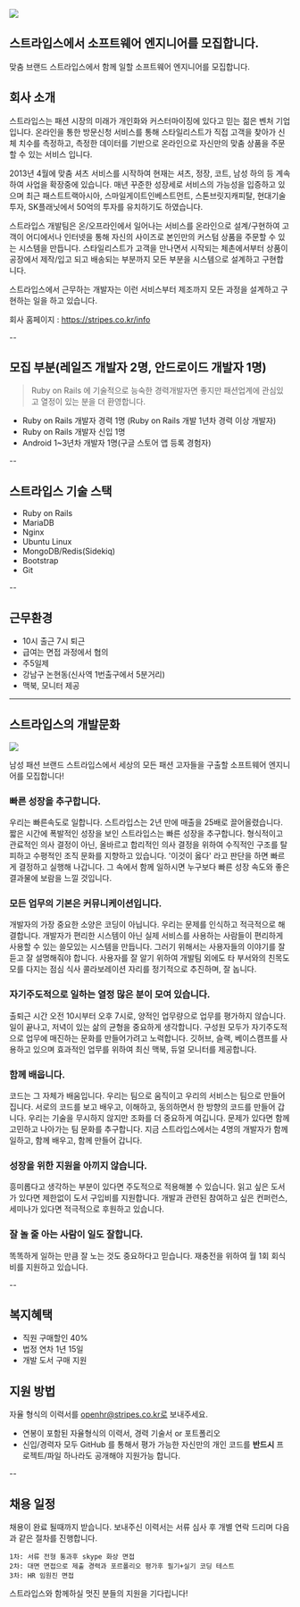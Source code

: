 ![](https://blog.stripes.co.kr/wp-content/uploads/2014/10/senior-rails-developer.jpg)

## 스트라입스에서 소프트웨어 엔지니어를 모집합니다.

맞춤 브랜드 스트라입스에서 함께 일할 소프트웨어 엔지니어를 모집합니다.

## 회사 소개
스트라입스는 패션 시장의 미래가 개인화와 커스터마이징에 있다고 믿는 젊은 벤처 기업입니다. 온라인을 통한 방문신청 서비스를 통해 스타일리스트가 직접 고객을 찾아가 신체 치수를 측정하고, 측정한 데이터를 기반으로 온라인으로 자신만의 맞춤 상품을 주문할 수 있는 서비스 입니다.

2013년 4월에 맞춤 셔츠 서비스를 시작하여 현재는 셔츠, 정장, 코트, 남성 하의 등 계속하여 사업을 확장중에 있습니다. 매년 꾸준한 성장세로 서비스의 가능성을 입증하고 있으며 최근 패스트트랙아시아, 스마일게이트인베스트먼트, 스톤브릿지캐피탈, 현대기술투자, SK플래닛에서 50억의 투자를 유치하기도 하였습니다.

스트라입스 개발팀은 온/오프라인에서 일어나는 서비스를 온라인으로 설계/구현하여 고객이 어디에서나 인터넷을 통해 자신의 사이즈로 본인만의 커스텀 상품을 주문할 수 있는 시스템을 만듭니다. 스타일리스트가 고객을 만나면서 시작되는 체촌에서부터 상품이 공장에서 제작/입고 되고 배송되는 부분까지 모든 부분을 시스템으로 설계하고 구현합니다.

스트라입스에서 근무하는 개발자는 이런 서비스부터 제조까지 모든 과정을 설계하고 구현하는 일을 하고 있습니다.

회사 홈페이지 : https://stripes.co.kr/info

--

## 모집 부분(레일즈 개발자 2명, 안드로이드 개발자 1명)

> Ruby on Rails 에 기술적으로 능숙한 경력개발자면 좋지만 패션업계에 관심있고 열정이 있는 분을 더 환영합니다.

- Ruby on Rails 개발자 경력 1명 (Ruby on Rails 개발 1년차 경력 이상 개발자)
- Ruby on Rails 개발자 신입 1명 
- Android 1~3년차 개발자 1명(구글 스토어 앱 등록 경험자)

--

## 스트라입스 기술 스택

- Ruby on Rails
- MariaDB
- Nginx
- Ubuntu Linux
- MongoDB/Redis(Sidekiq)
- Bootstrap
- Git

--

## 근무환경

- 10시 출근 7시 퇴근
- 급여는 면접 과정에서 협의
- 주5일제
- 강남구 논현동(신사역 1번출구에서 5분거리)
- 맥북, 모니터 제공

---

## 스트라입스의 개발문화

![](https://cloud.githubusercontent.com/assets/15605046/12836315/0364dd98-cbfb-11e5-8b47-1fe6361103f5.jpg)

남성 패션 브랜드 스트라입스에서 세상의 모든 패션 고자들을 구출할 소프트웨어 엔지니어를 모집합니다! 

### 빠른 성장을 추구합니다. 

 우리는 빠른속도로 일합니다.
스트라입스는 2년 만에 매출을 25배로 끌어올렸습니다. 짧은 시간에 폭발적인 성장을 보인 스트라입스는 빠른 성장을 추구합니다. 형식적이고 관료적인 의사 결정이 아닌, 올바르고 합리적인 의사 결정을 위하여 수직적인 구조를 탈피하고 수평적인 조직 문화를 지향하고 있습니다. '이것이 옳다' 라고 판단을 하면 빠르게 결정하고 실행해 나갑니다. 그 속에서 함께 일하시면 누구보다 빠른 성장 속도와 좋은 결과물에 보람을 느낄 것입니다.

### 모든 업무의 기본은 커뮤니케이션입니다.

개발자의 가장 중요한 소양은 코딩이 아닙니다. 우리는 문제를 인식하고 적극적으로 해결합니다. 개발자가 편리한 시스템이 아닌 실제 서비스를 사용하는 사람들이 편리하게 사용할 수 있는 쓸모있는 시스템을 만듭니다. 그러기 위해서는 사용자들의 이야기를 잘 듣고 잘 설명해줘야 합니다. 사용자를 잘 알기 위하여 개발팀 외에도 타 부서와의 친목도모를 다지는 점심 식사 콜라보레이션 자리를 정기적으로 추진하며, 잘 놉니다.   

### 자기주도적으로 일하는 열정 많은 분이 모여 있습니다. 

출퇴근 시간 오전 10시부터 오후 7시로, 양적인 업무량으로 업무를 평가하지 않습니다. 일이 끝나고, 저녁이 있는 삶의 균형을 중요하게 생각합니다. 구성원 모두가 자기주도적으로 업무에 매진하는 문화를 만들어가려고 노력합니다.  깃허브, 슬랙, 베이스캠프를 사용하고 있으며 효과적인 업무를 위하여 최신 맥북, 듀얼 모니터를 제공합니다.

### 함께 배웁니다.

코드는 그 자체가 배움입니다. 우리는 팀으로 움직이고 우리의 서비스는 팀으로 만들어 집니다. 서로의 코드를 보고 배우고, 이해하고, 동의하면서 한 방향의 코드를 만들어 갑니다. 우리는 기술을 무시하지 않지만 조화를 더 중요하게 여깁니다. 문제가 있다면 함께 고민하고 나아가는 팀 문화를 추구합니다. 지금 스트라입스에서는 4명의 개발자가 함께 일하고, 함께 배우고, 함께 만들어 갑니다. 

### 성장을 위한 지원을 아끼지 않습니다.

흥미롭다고 생각하는 부분이 있다면 주도적으로 적용해볼 수 있습니다. 읽고 싶은 도서가 있다면 제한없이 도서 구입비를 지원합니다. 개발과 관련된 참여하고 싶은 컨퍼런스, 세미나가 있다면 적극적으로 후원하고 있습니다. 

### 잘 놀 줄 아는 사람이 일도 잘합니다.  

똑똑하게 일하는 만큼 잘 노는 것도 중요하다고 믿습니다. 재충전을 위하여 월 1회 회식비를 지원하고 있습니다.

--

## 복지혜택

- 직원 구매할인 40%
- 법정 연차 1년 15일
- 개발 도서 구매 지원

## 지원 방법

자율 형식의 이력서를 openhr@stripes.co.kr로 보내주세요.

- 연봉이 포함된 자율형식의 이력서, 경력 기술서 or 포트폴리오
- 신입/경력자 모두 GitHub 를 통해서 평가 가능한 자신만의 개인 코드를 **반드시** 프로젝트/파일 하나라도 공개해야 지원가능 합니다.

--

## 채용 일정

채용이 완료 될때까지 받습니다. 보내주신 이력서는 서류 심사 후 개별 연락 드리며 다음과 같은 절차를 진행합니다. 

```
1차: 서류 전형 통과후 skype 화상 면접
2차: 대면 면접으로 제출 경력과 포르폴리오 평가후 필기+실기 코딩 테스트
3차: HR 임원진 면접
```

스트라입스와 함께하실 멋진 분들의 지원을 기다립니다!


